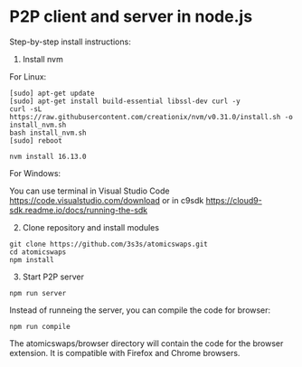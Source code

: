 # P2P client and server in node.js

Step-by-step install instructions:

1. Install nvm

For Linux:

```
[sudo] apt-get update
[sudo] apt-get install build-essential libssl-dev curl -y
curl -sL https://raw.githubusercontent.com/creationix/nvm/v0.31.0/install.sh -o install_nvm.sh
bash install_nvm.sh
[sudo] reboot

nvm install 16.13.0
```

For Windows:

You can use terminal in Visual Studio Code https://code.visualstudio.com/download or in c9sdk https://cloud9-sdk.readme.io/docs/running-the-sdk

2. Clone repository and install modules

```
git clone https://github.com/3s3s/atomicswaps.git
cd atomicswaps
npm install
```

3. Start P2P server

```
npm run server
```

Instead of runneing the server, you can compile the code for browser:

```
npm run compile
```

The atomicswaps/browser directory will contain the code for the browser extension. It is compatible with Firefox and Chrome browsers.

